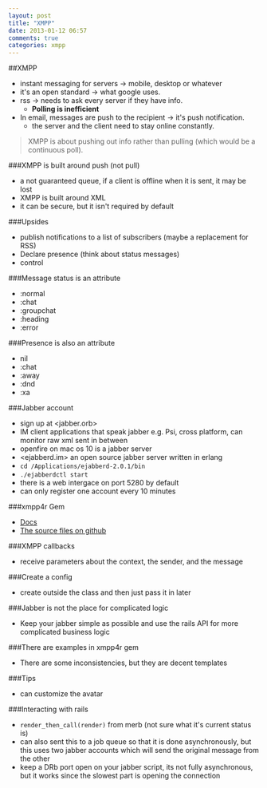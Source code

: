 ```yaml
---
layout: post
title: "XMPP"
date: 2013-01-12 06:57
comments: true
categories: xmpp
---
```


##XMPP                                        
- instant messaging for servers -> mobile, desktop or whatever
- it's an open standard -> what google uses. 
- rss -> needs to ask every server if they have info.
  - **Polling is inefficient**
- In email, messages are push to the recipient -> it's push notification. 
  - the server and the client need to stay online constantly.

>XMPP is about pushing out info rather than pulling (which would be a continuous poll).
  
###XMPP is built around push (not pull)
  - a not guaranteed queue, if a client is offline when it is sent, it may be lost
  - XMPP is built around XML
  - it can be secure, but it isn't required by default
  
###Upsides
  - publish notifications to a list of subscribers (maybe a replacement for RSS)
  - Declare presence (think about status messages)
  - control
 
###Message status is an attribute
  - :normal
  - :chat
  - :groupchat
  - :heading
  - :error
  
###Presence is also an attribute
  - nil
  - :chat
  - :away
  - :dnd
  - :xa
  
###Jabber account
  - sign up at <jabber.orb>
  - IM client applications that speak jabber e.g. Psi, cross platform, can monitor raw xml sent in between
  - openfire on mac os 10 is a jabber server
  - <ejabberd.im> an open source jabber server written in erlang
  - `cd /Applications/ejabberd-2.0.1/bin`
  - `./ejabberdctl start`
  - there is a web intergace on port 5280 by default
  - can only register one account every 10 minutes
  
###xmpp4r Gem
  - [Docs](http://home.gna.org/xmpp4r/)
  - [The source files on github](https://github.com/ln/xmpp4r)

###XMPP callbacks
  - receive parameters about the context, the sender, and the message
  
###Create a config
  - create outside the class and then just pass it in later

###Jabber is not the place for complicated logic
  - Keep your jabber simple as possible and use the rails API for more complicated business logic
  
###There are examples in xmpp4r gem
  - There are some inconsistencies, but they are decent templates
  
###Tips
  - can customize the avatar

###Interacting with rails
  - `render_then_call(render)` from merb (not sure what it's current status is)
  - can also sent this to a job queue so that it is done asynchronously, but this uses two jabber accounts which will send the original message from the other
  - keep a DRb port open on your jabber script, its not fully asynchronous, but it works since the slowest part is opening the connection